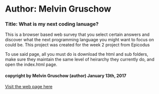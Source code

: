 # Author: Melvin Gruschow
### Title: What is my next coding lanuage?

This is a browser based web survey that you select certain answers and discover what the next programming language you might want to focus on could be.  This project was created for the week 2 project from Epicodus

To use said page, all you must do is download the html and sub folders, make sure they maintain the same level of heirarchy they currently do, and open the index.html page.  

#### copyright by Melvin Gruschow (author) January 13th, 2017

[Visit the web page here](https://fealios.github.io/which-track/index.html)
